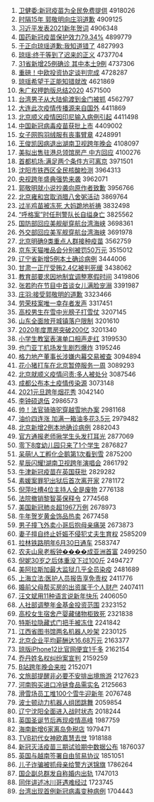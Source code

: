 1. [卫健委:新冠疫苗为全民免费提供](http://www.baidu.com/baidu?cl=3&tn=SE_baiduhomet8_jmjb7mjw&rsv_dl=fyb_top&fr=top1000&wd=%CE%C0%BD%A1%CE%AF%3A%D0%C2%B9%DA%D2%DF%C3%E7%CE%AA%C8%AB%C3%F1%C3%E2%B7%D1%CC%E1%B9%A9) 4918026
1. [时隔15年 郭敬明向庄羽道歉](http://www.baidu.com/baidu?cl=3&tn=SE_baiduhomet8_jmjb7mjw&rsv_dl=fyb_top&fr=top1000&wd=%CA%B1%B8%F415%C4%EA%20%B9%F9%BE%B4%C3%F7%CF%F2%D7%AF%D3%F0%B5%C0%C7%B8) 4909125
1. [习近平发表2021新年贺词](http://www.baidu.com/baidu?cl=3&tn=SE_baiduhomet8_jmjb7mjw&rsv_dl=fyb_top&fr=top1000&wd=%CF%B0%BD%FC%C6%BD%B7%A2%B1%ED2021%D0%C2%C4%EA%BA%D8%B4%CA) 4906348
1. [国药新冠疫苗保护效力79.34%](http://www.baidu.com/baidu?cl=3&tn=SE_baiduhomet8_jmjb7mjw&rsv_dl=fyb_top&fr=top1000&wd=%B9%FA%D2%A9%D0%C2%B9%DA%D2%DF%C3%E7%B1%A3%BB%A4%D0%A7%C1%A679.34%25) 4899779
1. [于正向琼瑶道歉:我知道错了](http://www.baidu.com/baidu?cl=3&tn=SE_baiduhomet8_jmjb7mjw&rsv_dl=fyb_top&fr=top1000&wd=%D3%DA%D5%FD%CF%F2%C7%ED%D1%FE%B5%C0%C7%B8%3A%CE%D2%D6%AA%B5%C0%B4%ED%C1%CB) 4827993
1. [琼瑶:终于等到了迟来的正义](http://www.baidu.com/baidu?cl=3&tn=SE_baiduhomet8_jmjb7mjw&rsv_dl=fyb_top&fr=top1000&wd=%C7%ED%D1%FE%3A%D6%D5%D3%DA%B5%C8%B5%BD%C1%CB%B3%D9%C0%B4%B5%C4%D5%FD%D2%E5) 4737704
1. [31省新增25例确诊 其中本土9例](http://www.baidu.com/baidu?cl=3&tn=SE_baiduhomet8_jmjb7mjw&rsv_dl=fyb_top&fr=top1000&wd=31%CA%A1%D0%C2%D4%F625%C0%FD%C8%B7%D5%EF%20%C6%E4%D6%D0%B1%BE%CD%C19%C0%FD) 4737306
1. [重磅！中欧投资协定谈判完成](http://www.baidu.com/baidu?cl=3&tn=SE_baiduhomet8_jmjb7mjw&rsv_dl=fyb_top&fr=top1000&wd=%D6%D8%B0%F5%A3%A1%D6%D0%C5%B7%CD%B6%D7%CA%D0%AD%B6%A8%CC%B8%C5%D0%CD%EA%B3%C9) 4728287
1. [琼瑶希望于正能知错就改](http://www.baidu.com/baidu?cl=3&tn=SE_baiduhomet8_jmjb7mjw&rsv_dl=fyb_top&fr=top1000&wd=%C7%ED%D1%FE%CF%A3%CD%FB%D3%DA%D5%FD%C4%DC%D6%AA%B4%ED%BE%CD%B8%C4) 4621869
1. [朱广权押韵版总结2020](http://www.baidu.com/baidu?cl=3&tn=SE_baiduhomet8_jmjb7mjw&rsv_dl=fyb_top&fr=top1000&wd=%D6%EC%B9%E3%C8%A8%D1%BA%D4%CF%B0%E6%D7%DC%BD%E12020) 4571500
1. [台湾男子从大陆偷渡到金门被抓](http://www.baidu.com/baidu?cl=3&tn=SE_baiduhomet8_jmjb7mjw&rsv_dl=fyb_top&fr=top1000&wd=%CC%A8%CD%E5%C4%D0%D7%D3%B4%D3%B4%F3%C2%BD%CD%B5%B6%C9%B5%BD%BD%F0%C3%C5%B1%BB%D7%A5) 4562797
1. [大连此次疫情传播源来自国外](http://www.baidu.com/baidu?cl=3&tn=SE_baiduhomet8_jmjb7mjw&rsv_dl=fyb_top&fr=top1000&wd=%B4%F3%C1%AC%B4%CB%B4%CE%D2%DF%C7%E9%B4%AB%B2%A5%D4%B4%C0%B4%D7%D4%B9%FA%CD%E2) 4411869
1. [北京顺义疫情因印尼输入病例引起](http://www.baidu.com/baidu?cl=3&tn=SE_baiduhomet8_jmjb7mjw&rsv_dl=fyb_top&fr=top1000&wd=%B1%B1%BE%A9%CB%B3%D2%E5%D2%DF%C7%E9%D2%F2%D3%A1%C4%E1%CA%E4%C8%EB%B2%A1%C0%FD%D2%FD%C6%F0) 4411498
1. [中国新冠病毒疫苗获批上市](http://www.baidu.com/baidu?cl=3&tn=SE_baiduhomet8_jmjb7mjw&rsv_dl=fyb_top&fr=top1000&wd=%D6%D0%B9%FA%D0%C2%B9%DA%B2%A1%B6%BE%D2%DF%C3%E7%BB%F1%C5%FA%C9%CF%CA%D0) 4409002
1. [女子网购羽绒服有丧事臂章](http://www.baidu.com/baidu?cl=3&tn=SE_baiduhomet8_jmjb7mjw&rsv_dl=fyb_top&fr=top1000&wd=%C5%AE%D7%D3%CD%F8%B9%BA%D3%F0%C8%DE%B7%FE%D3%D0%C9%A5%CA%C2%B1%DB%D5%C2) 4248991
1. [王俊凯因病退出湖南卫视跨年晚会](http://www.baidu.com/baidu?cl=3&tn=SE_baiduhomet8_jmjb7mjw&rsv_dl=fyb_top&fr=top1000&wd=%CD%F5%BF%A1%BF%AD%D2%F2%B2%A1%CD%CB%B3%F6%BA%FE%C4%CF%CE%C0%CA%D3%BF%E7%C4%EA%CD%ED%BB%E1) 4108097
1. [美拟出售驻港总领馆房产 中方回应](http://www.baidu.com/baidu?cl=3&tn=SE_baiduhomet8_jmjb7mjw&rsv_dl=fyb_top&fr=top1000&wd=%C3%C0%C4%E2%B3%F6%CA%DB%D7%A4%B8%DB%D7%DC%C1%EC%B9%DD%B7%BF%B2%FA%20%D6%D0%B7%BD%BB%D8%D3%A6) 4100276
1. [首都机场:满足两个条件方可离京](http://www.baidu.com/baidu?cl=3&tn=SE_baiduhomet8_jmjb7mjw&rsv_dl=fyb_top&fr=top1000&wd=%CA%D7%B6%BC%BB%FA%B3%A1%3A%C2%FA%D7%E3%C1%BD%B8%F6%CC%F5%BC%FE%B7%BD%BF%C9%C0%EB%BE%A9) 3971501
1. [沈阳市铁西区全民核酸检测](http://www.baidu.com/baidu?cl=3&tn=SE_baiduhomet8_jmjb7mjw&rsv_dl=fyb_top&fr=top1000&wd=%C9%F2%D1%F4%CA%D0%CC%FA%CE%F7%C7%F8%C8%AB%C3%F1%BA%CB%CB%E1%BC%EC%B2%E2) 3964313
1. [央视跨年盛典强势来袭](http://www.baidu.com/baidu?cl=3&tn=SE_baiduhomet8_jmjb7mjw&rsv_dl=fyb_top&fr=top1000&wd=%D1%EB%CA%D3%BF%E7%C4%EA%CA%A2%B5%E4%C7%BF%CA%C6%C0%B4%CF%AE) 3962071
1. [郭敬明就小说抄袭向原作者致歉](http://www.baidu.com/baidu?cl=3&tn=SE_baiduhomet8_jmjb7mjw&rsv_dl=fyb_top&fr=top1000&wd=%B9%F9%BE%B4%C3%F7%BE%CD%D0%A1%CB%B5%B3%AD%CF%AE%CF%F2%D4%AD%D7%F7%D5%DF%D6%C2%C7%B8) 3956766
1. [北京雍和宫取消腊八舍粥活动](http://www.baidu.com/baidu?cl=3&tn=SE_baiduhomet8_jmjb7mjw&rsv_dl=fyb_top&fr=top1000&wd=%B1%B1%BE%A9%D3%BA%BA%CD%B9%AC%C8%A1%CF%FB%C0%B0%B0%CB%C9%E1%D6%E0%BB%EE%B6%AF) 3869764
1. [过半鸡苗被冻死 大妈跪地祈祷](http://www.baidu.com/baidu?cl=3&tn=SE_baiduhomet8_jmjb7mjw&rsv_dl=fyb_top&fr=top1000&wd=%B9%FD%B0%EB%BC%A6%C3%E7%B1%BB%B6%B3%CB%C0%20%B4%F3%C2%E8%B9%F2%B5%D8%C6%ED%B5%BB) 3832498
1. [“呼格案”时任刑警队长自缢身亡](http://www.baidu.com/baidu?cl=3&tn=SE_baiduhomet8_jmjb7mjw&rsv_dl=fyb_top&fr=top1000&wd=%A1%B0%BA%F4%B8%F1%B0%B8%A1%B1%CA%B1%C8%CE%D0%CC%BE%AF%B6%D3%B3%A4%D7%D4%E7%CB%C9%ED%CD%F6) 3825562
1. [国防部回应美舰艇穿航台湾海峡](http://www.baidu.com/baidu?cl=3&tn=SE_baiduhomet8_jmjb7mjw&rsv_dl=fyb_top&fr=top1000&wd=%B9%FA%B7%C0%B2%BF%BB%D8%D3%A6%C3%C0%BD%A2%CD%A7%B4%A9%BA%BD%CC%A8%CD%E5%BA%A3%CF%BF) 3698361
1. [外交部回应美军舰穿航台湾海峡](http://www.baidu.com/baidu?cl=3&tn=SE_baiduhomet8_jmjb7mjw&rsv_dl=fyb_top&fr=top1000&wd=%CD%E2%BD%BB%B2%BF%BB%D8%D3%A6%C3%C0%BE%FC%BD%A2%B4%A9%BA%BD%CC%A8%CD%E5%BA%A3%CF%BF) 3691978
1. [北京明确9类重点人群接种疫苗](http://www.baidu.com/baidu?cl=3&tn=SE_baiduhomet8_jmjb7mjw&rsv_dl=fyb_top&fr=top1000&wd=%B1%B1%BE%A9%C3%F7%C8%B79%C0%E0%D6%D8%B5%E3%C8%CB%C8%BA%BD%D3%D6%D6%D2%DF%C3%E7) 3562759
1. [京东天猫唯品会分别被罚50万元](http://www.baidu.com/baidu?cl=3&tn=SE_baiduhomet8_jmjb7mjw&rsv_dl=fyb_top&fr=top1000&wd=%BE%A9%B6%AB%CC%EC%C3%A8%CE%A8%C6%B7%BB%E1%B7%D6%B1%F0%B1%BB%B7%A350%CD%F2%D4%AA) 3515012
1. [辽宁省新增5例本土确诊病例](http://www.baidu.com/baidu?cl=3&tn=SE_baiduhomet8_jmjb7mjw&rsv_dl=fyb_top&fr=top1000&wd=%C1%C9%C4%FE%CA%A1%D0%C2%D4%F65%C0%FD%B1%BE%CD%C1%C8%B7%D5%EF%B2%A1%C0%FD) 3444006
1. [甘肃一正厅受贿2.4亿被判死缓](http://www.baidu.com/baidu?cl=3&tn=SE_baiduhomet8_jmjb7mjw&rsv_dl=fyb_top&fr=top1000&wd=%B8%CA%CB%E0%D2%BB%D5%FD%CC%FC%CA%DC%BB%DF2.4%D2%DA%B1%BB%C5%D0%CB%C0%BB%BA) 3438062
1. [教育部要求因地制宜调整寒假时间](http://www.baidu.com/baidu?cl=3&tn=SE_baiduhomet8_jmjb7mjw&rsv_dl=fyb_top&fr=top1000&wd=%BD%CC%D3%FD%B2%BF%D2%AA%C7%F3%D2%F2%B5%D8%D6%C6%D2%CB%B5%F7%D5%FB%BA%AE%BC%D9%CA%B1%BC%E4) 3419806
1. [张若昀在节目中首谈女儿满脸宠溺](http://www.baidu.com/baidu?cl=3&tn=SE_baiduhomet8_jmjb7mjw&rsv_dl=fyb_top&fr=top1000&wd=%D5%C5%C8%F4%EA%C0%D4%DA%BD%DA%C4%BF%D6%D0%CA%D7%CC%B8%C5%AE%B6%F9%C2%FA%C1%B3%B3%E8%C4%E7) 3391987
1. [庄羽:接受郭敬明的道歉](http://www.baidu.com/baidu?cl=3&tn=SE_baiduhomet8_jmjb7mjw&rsv_dl=fyb_top&fr=top1000&wd=%D7%AF%D3%F0%3A%BD%D3%CA%DC%B9%F9%BE%B4%C3%F7%B5%C4%B5%C0%C7%B8) 3323466
1. [劳荣枝案唯一幸存者发声](http://www.baidu.com/baidu?cl=3&tn=SE_baiduhomet8_jmjb7mjw&rsv_dl=fyb_top&fr=top1000&wd=%C0%CD%C8%D9%D6%A6%B0%B8%CE%A8%D2%BB%D0%D2%B4%E6%D5%DF%B7%A2%C9%F9) 3317451
1. [高校男生在雪中光膀子打雪仗](http://www.baidu.com/baidu?cl=3&tn=SE_baiduhomet8_jmjb7mjw&rsv_dl=fyb_top&fr=top1000&wd=%B8%DF%D0%A3%C4%D0%C9%FA%D4%DA%D1%A9%D6%D0%B9%E2%B0%F2%D7%D3%B4%F2%D1%A9%D5%CC) 3207145
1. [山东全面放开城镇落户限制](http://www.baidu.com/baidu?cl=3&tn=SE_baiduhomet8_jmjb7mjw&rsv_dl=fyb_top&fr=top1000&wd=%C9%BD%B6%AB%C8%AB%C3%E6%B7%C5%BF%AA%B3%C7%D5%F2%C2%E4%BB%A7%CF%DE%D6%C6) 3201610
1. [2020年度票房突破200亿](http://www.baidu.com/baidu?cl=3&tn=SE_baiduhomet8_jmjb7mjw&rsv_dl=fyb_top&fr=top1000&wd=2020%C4%EA%B6%C8%C6%B1%B7%BF%CD%BB%C6%C6200%D2%DA) 3201340
1. [小学生教室表演单口相声走红](http://www.baidu.com/baidu?cl=3&tn=SE_baiduhomet8_jmjb7mjw&rsv_dl=fyb_top&fr=top1000&wd=%D0%A1%D1%A7%C9%FA%BD%CC%CA%D2%B1%ED%D1%DD%B5%A5%BF%DA%CF%E0%C9%F9%D7%DF%BA%EC) 3199530
1. [也门亚丁机场发生剧烈爆炸](http://www.baidu.com/baidu?cl=3&tn=SE_baiduhomet8_jmjb7mjw&rsv_dl=fyb_top&fr=top1000&wd=%D2%B2%C3%C5%D1%C7%B6%A1%BB%FA%B3%A1%B7%A2%C9%FA%BE%E7%C1%D2%B1%AC%D5%A8) 3195246
1. [格力地产董事长涉嫌内幕交易被查](http://www.baidu.com/baidu?cl=3&tn=SE_baiduhomet8_jmjb7mjw&rsv_dl=fyb_top&fr=top1000&wd=%B8%F1%C1%A6%B5%D8%B2%FA%B6%AD%CA%C2%B3%A4%C9%E6%CF%D3%C4%DA%C4%BB%BD%BB%D2%D7%B1%BB%B2%E9) 3094894
1. [花小猪打车在北京暂停服务一周](http://www.baidu.com/baidu?cl=3&tn=SE_baiduhomet8_jmjb7mjw&rsv_dl=fyb_top&fr=top1000&wd=%BB%A8%D0%A1%D6%ED%B4%F2%B3%B5%D4%DA%B1%B1%BE%A9%D4%DD%CD%A3%B7%FE%CE%F1%D2%BB%D6%DC) 3089293
1. [北京就顺义疫情问责:多人被处分](http://www.baidu.com/baidu?cl=3&tn=SE_baiduhomet8_jmjb7mjw&rsv_dl=fyb_top&fr=top1000&wd=%B1%B1%BE%A9%BE%CD%CB%B3%D2%E5%D2%DF%C7%E9%CE%CA%D4%F0%3A%B6%E0%C8%CB%B1%BB%B4%A6%B7%D6) 3087546
1. [成都公布本土疫情传染源](http://www.baidu.com/baidu?cl=3&tn=SE_baiduhomet8_jmjb7mjw&rsv_dl=fyb_top&fr=top1000&wd=%B3%C9%B6%BC%B9%AB%B2%BC%B1%BE%CD%C1%D2%DF%C7%E9%B4%AB%C8%BE%D4%B4) 3073148
1. [2021元旦跨年烟花秀](http://www.baidu.com/baidu?cl=3&tn=SE_baiduhomet8_jmjb7mjw&rsv_dl=fyb_top&fr=top1000&wd=2021%D4%AA%B5%A9%BF%E7%C4%EA%D1%CC%BB%A8%D0%E3) 3042140
1. [李钟硕退伍](http://www.baidu.com/baidu?cl=3&tn=SE_baiduhomet8_jmjb7mjw&rsv_dl=fyb_top&fr=top1000&wd=%C0%EE%D6%D3%CB%B6%CD%CB%CE%E9) 2986573
1. [帅！法官骑骆驼穿越雪地办案](http://www.baidu.com/baidu?cl=3&tn=SE_baiduhomet8_jmjb7mjw&rsv_dl=fyb_top&fr=top1000&wd=%CB%A7%A3%A1%B7%A8%B9%D9%C6%EF%C2%E6%CD%D5%B4%A9%D4%BD%D1%A9%B5%D8%B0%EC%B0%B8) 2981168
1. [油价四连涨 加满一箱油多花3.5元](http://www.baidu.com/baidu?cl=3&tn=SE_baiduhomet8_jmjb7mjw&rsv_dl=fyb_top&fr=top1000&wd=%D3%CD%BC%DB%CB%C4%C1%AC%D5%C7%20%BC%D3%C2%FA%D2%BB%CF%E4%D3%CD%B6%E0%BB%A83.5%D4%AA) 2979482
1. [北京新增2例本地确诊病例](http://www.baidu.com/baidu?cl=3&tn=SE_baiduhomet8_jmjb7mjw&rsv_dl=fyb_top&fr=top1000&wd=%B1%B1%BE%A9%D0%C2%D4%F62%C0%FD%B1%BE%B5%D8%C8%B7%D5%EF%B2%A1%C0%FD) 2882043
1. [官方通报老师揪学生头发打耳光](http://www.baidu.com/baidu?cl=3&tn=SE_baiduhomet8_jmjb7mjw&rsv_dl=fyb_top&fr=top1000&wd=%B9%D9%B7%BD%CD%A8%B1%A8%C0%CF%CA%A6%BE%BE%D1%A7%C9%FA%CD%B7%B7%A2%B4%F2%B6%FA%B9%E2) 2877069
1. [零下8度幼儿园只来了1个学生](http://www.baidu.com/baidu?cl=3&tn=SE_baiduhomet8_jmjb7mjw&rsv_dl=fyb_top&fr=top1000&wd=%C1%E3%CF%C28%B6%C8%D3%D7%B6%F9%D4%B0%D6%BB%C0%B4%C1%CB1%B8%F6%D1%A7%C9%FA) 2876827
1. [呆萌!人工孵化企鹅第1次看到雪](http://www.baidu.com/baidu?cl=3&tn=SE_baiduhomet8_jmjb7mjw&rsv_dl=fyb_top&fr=top1000&wd=%B4%F4%C3%C8%21%C8%CB%B9%A4%B7%F5%BB%AF%C6%F3%B6%EC%B5%DA1%B4%CE%BF%B4%B5%BD%D1%A9) 2875200
1. [星辰闪耀!湖南卫视跨年演唱会](http://www.baidu.com/baidu?cl=3&tn=SE_baiduhomet8_jmjb7mjw&rsv_dl=fyb_top&fr=top1000&wd=%D0%C7%B3%BD%C9%C1%D2%AB%21%BA%FE%C4%CF%CE%C0%CA%D3%BF%E7%C4%EA%D1%DD%B3%AA%BB%E1) 2861792
1. [牛津新冠疫苗在英国获批](http://www.baidu.com/baidu?cl=3&tn=SE_baiduhomet8_jmjb7mjw&rsv_dl=fyb_top&fr=top1000&wd=%C5%A3%BD%F2%D0%C2%B9%DA%D2%DF%C3%E7%D4%DA%D3%A2%B9%FA%BB%F1%C5%FA) 2829282
1. [素媛案罪犯出狱后首次离开家](http://www.baidu.com/baidu?cl=3&tn=SE_baiduhomet8_jmjb7mjw&rsv_dl=fyb_top&fr=top1000&wd=%CB%D8%E6%C2%B0%B8%D7%EF%B7%B8%B3%F6%D3%FC%BA%F3%CA%D7%B4%CE%C0%EB%BF%AA%BC%D2) 2781172
1. [倪萍吐槽4位主持人全是废物](http://www.baidu.com/baidu?cl=3&tn=SE_baiduhomet8_jmjb7mjw&rsv_dl=fyb_top&fr=top1000&wd=%C4%DF%C6%BC%CD%C2%B2%DB4%CE%BB%D6%F7%B3%D6%C8%CB%C8%AB%CA%C7%B7%CF%CE%EF) 2776138
1. [法院撤销黎智英保释令](http://www.baidu.com/baidu?cl=3&tn=SE_baiduhomet8_jmjb7mjw&rsv_dl=fyb_top&fr=top1000&wd=%B7%A8%D4%BA%B3%B7%CF%FA%C0%E8%D6%C7%D3%A2%B1%A3%CA%CD%C1%EE) 2774568
1. [美国新冠肺炎超1967万例](http://www.baidu.com/baidu?cl=3&tn=SE_baiduhomet8_jmjb7mjw&rsv_dl=fyb_top&fr=top1000&wd=%C3%C0%B9%FA%D0%C2%B9%DA%B7%CE%D1%D7%B3%AC1967%CD%F2%C0%FD) 2678973
1. [牛年贺岁黄金饰品热卖](http://www.baidu.com/baidu?cl=3&tn=SE_baiduhomet8_jmjb7mjw&rsv_dl=fyb_top&fr=top1000&wd=%C5%A3%C4%EA%BA%D8%CB%EA%BB%C6%BD%F0%CA%CE%C6%B7%C8%C8%C2%F4) 2677458
1. [男子撞飞外卖小哥后抱母亲痛哭](http://www.baidu.com/baidu?cl=3&tn=SE_baiduhomet8_jmjb7mjw&rsv_dl=fyb_top&fr=top1000&wd=%C4%D0%D7%D3%D7%B2%B7%C9%CD%E2%C2%F4%D0%A1%B8%E7%BA%F3%B1%A7%C4%B8%C7%D7%CD%B4%BF%DE) 2673873
1. [妻子擅自终止妊娠不侵犯丈夫生育权](http://www.baidu.com/baidu?cl=3&tn=SE_baiduhomet8_jmjb7mjw&rsv_dl=fyb_top&fr=top1000&wd=%C6%DE%D7%D3%C9%C3%D7%D4%D6%D5%D6%B9%C8%D1%C9%EF%B2%BB%C7%D6%B7%B8%D5%C9%B7%F2%C9%FA%D3%FD%C8%A8) 2585209
1. [拉林铁路明年6月30日通车](http://www.baidu.com/baidu?cl=3&tn=SE_baiduhomet8_jmjb7mjw&rsv_dl=fyb_top&fr=top1000&wd=%C0%AD%C1%D6%CC%FA%C2%B7%C3%F7%C4%EA6%D4%C230%C8%D5%CD%A8%B3%B5) 2583747
1. [农夫山泉老板钟����成亚洲首富](http://www.baidu.com/baidu?cl=3&tn=SE_baiduhomet8_jmjb7mjw&rsv_dl=fyb_top&fr=top1000&wd=%C5%A9%B7%F2%C9%BD%C8%AA%C0%CF%B0%E5%D6%D3%B1%98%B1%98%B3%C9%D1%C7%D6%DE%CA%D7%B8%BB) 2499250
1. [倪妮30岁之后体重没下过100斤](http://www.baidu.com/baidu?cl=3&tn=SE_baiduhomet8_jmjb7mjw&rsv_dl=fyb_top&fr=top1000&wd=%C4%DF%C4%DD30%CB%EA%D6%AE%BA%F3%CC%E5%D6%D8%C3%BB%CF%C2%B9%FD100%BD%EF) 2494727
1. [美阿拉斯加最大监狱几乎全员染疫](http://www.baidu.com/baidu?cl=3&tn=SE_baiduhomet8_jmjb7mjw&rsv_dl=fyb_top&fr=top1000&wd=%C3%C0%B0%A2%C0%AD%CB%B9%BC%D3%D7%EE%B4%F3%BC%E0%D3%FC%BC%B8%BA%F5%C8%AB%D4%B1%C8%BE%D2%DF) 2481689
1. [上海立法:医护人员报告享免责权](http://www.baidu.com/baidu?cl=3&tn=SE_baiduhomet8_jmjb7mjw&rsv_dl=fyb_top&fr=top1000&wd=%C9%CF%BA%A3%C1%A2%B7%A8%3A%D2%BD%BB%A4%C8%CB%D4%B1%B1%A8%B8%E6%CF%ED%C3%E2%D4%F0%C8%A8) 2411776
1. [婚前父母帮买房的出资属于个人财产](http://www.baidu.com/baidu?cl=3&tn=SE_baiduhomet8_jmjb7mjw&rsv_dl=fyb_top&fr=top1000&wd=%BB%E9%C7%B0%B8%B8%C4%B8%B0%EF%C2%F2%B7%BF%B5%C4%B3%F6%D7%CA%CA%F4%D3%DA%B8%F6%C8%CB%B2%C6%B2%FA) 2407411
1. [汪文斌用11种语言说新年快乐](http://www.baidu.com/baidu?cl=3&tn=SE_baiduhomet8_jmjb7mjw&rsv_dl=fyb_top&fr=top1000&wd=%CD%F4%CE%C4%B1%F3%D3%C311%D6%D6%D3%EF%D1%D4%CB%B5%D0%C2%C4%EA%BF%EC%C0%D6) 2406050
1. [人社部调整年金基金投资范围](http://www.baidu.com/baidu?cl=3&tn=SE_baiduhomet8_jmjb7mjw&rsv_dl=fyb_top&fr=top1000&wd=%C8%CB%C9%E7%B2%BF%B5%F7%D5%FB%C4%EA%BD%F0%BB%F9%BD%F0%CD%B6%D7%CA%B7%B6%CE%A7) 2323152
1. [高校女生宿舍产婴藏储物柜致死](http://www.baidu.com/baidu?cl=3&tn=SE_baiduhomet8_jmjb7mjw&rsv_dl=fyb_top&fr=top1000&wd=%B8%DF%D0%A3%C5%AE%C9%FA%CB%DE%C9%E1%B2%FA%D3%A4%B2%D8%B4%A2%CE%EF%B9%F1%D6%C2%CB%C0) 2321838
1. [特斯拉隐藏式门把手被冻住](http://www.baidu.com/baidu?cl=3&tn=SE_baiduhomet8_jmjb7mjw&rsv_dl=fyb_top&fr=top1000&wd=%CC%D8%CB%B9%C0%AD%D2%FE%B2%D8%CA%BD%C3%C5%B0%D1%CA%D6%B1%BB%B6%B3%D7%A1) 2241842
1. [江西省图书馆两名机器人吵架](http://www.baidu.com/baidu?cl=3&tn=SE_baiduhomet8_jmjb7mjw&rsv_dl=fyb_top&fr=top1000&wd=%BD%AD%CE%F7%CA%A1%CD%BC%CA%E9%B9%DD%C1%BD%C3%FB%BB%FA%C6%F7%C8%CB%B3%B3%BC%DC) 2230125
1. [北京企业平均薪酬达16.68万元](http://www.baidu.com/baidu?cl=3&tn=SE_baiduhomet8_jmjb7mjw&rsv_dl=fyb_top&fr=top1000&wd=%B1%B1%BE%A9%C6%F3%D2%B5%C6%BD%BE%F9%D0%BD%B3%EA%B4%EF16.68%CD%F2%D4%AA) 2163377
1. [琼版iPhone12比官网便宜1千多](http://www.baidu.com/baidu?cl=3&tn=SE_baiduhomet8_jmjb7mjw&rsv_dl=fyb_top&fr=top1000&wd=%C7%ED%B0%E6iPhone12%B1%C8%B9%D9%CD%F8%B1%E3%D2%CB1%C7%A7%B6%E0) 2162154
1. [乔丹姓名权纠纷案宣判](http://www.baidu.com/baidu?cl=3&tn=SE_baiduhomet8_jmjb7mjw&rsv_dl=fyb_top&fr=top1000&wd=%C7%C7%B5%A4%D0%D5%C3%FB%C8%A8%BE%C0%B7%D7%B0%B8%D0%FB%C5%D0) 2159259
1. [B站跨年晚会来啦](http://www.baidu.com/baidu?cl=3&tn=SE_baiduhomet8_jmjb7mjw&rsv_dl=fyb_top&fr=top1000&wd=B%D5%BE%BF%E7%C4%EA%CD%ED%BB%E1%C0%B4%C0%B2) 2152071
1. [文旅部提醒非必要不安排出境旅游](http://www.baidu.com/baidu?cl=3&tn=SE_baiduhomet8_jmjb7mjw&rsv_dl=fyb_top&fr=top1000&wd=%CE%C4%C2%C3%B2%BF%CC%E1%D0%D1%B7%C7%B1%D8%D2%AA%B2%BB%B0%B2%C5%C5%B3%F6%BE%B3%C2%C3%D3%CE) 2127623
1. [河南购买进口冷链食品需实名](http://www.baidu.com/baidu?cl=3&tn=SE_baiduhomet8_jmjb7mjw&rsv_dl=fyb_top&fr=top1000&wd=%BA%D3%C4%CF%B9%BA%C2%F2%BD%F8%BF%DA%C0%E4%C1%B4%CA%B3%C6%B7%D0%E8%CA%B5%C3%FB) 2125663
1. [滑雪场员工堆100个雪牛迎新年](http://www.baidu.com/baidu?cl=3&tn=SE_baiduhomet8_jmjb7mjw&rsv_dl=fyb_top&fr=top1000&wd=%BB%AC%D1%A9%B3%A1%D4%B1%B9%A4%B6%D1100%B8%F6%D1%A9%C5%A3%D3%AD%D0%C2%C4%EA) 2076748
1. [波士顿动力机器人组团跳舞](http://www.baidu.com/baidu?cl=3&tn=SE_baiduhomet8_jmjb7mjw&rsv_dl=fyb_top&fr=top1000&wd=%B2%A8%CA%BF%B6%D9%B6%AF%C1%A6%BB%FA%C6%F7%C8%CB%D7%E9%CD%C5%CC%F8%CE%E8) 2059854
1. [辽宁沈阳全面进入战时状态](http://www.baidu.com/baidu?cl=3&tn=SE_baiduhomet8_jmjb7mjw&rsv_dl=fyb_top&fr=top1000&wd=%C1%C9%C4%FE%C9%F2%D1%F4%C8%AB%C3%E6%BD%F8%C8%EB%D5%BD%CA%B1%D7%B4%CC%AC) 2018244
1. [英国圣诞节后再现疫情高峰](http://www.baidu.com/baidu?cl=3&tn=SE_baiduhomet8_jmjb7mjw&rsv_dl=fyb_top&fr=top1000&wd=%D3%A2%B9%FA%CA%A5%B5%AE%BD%DA%BA%F3%D4%D9%CF%D6%D2%DF%C7%E9%B8%DF%B7%E5) 1987759
1. [海南新增6家离岛免税店](http://www.baidu.com/baidu?cl=3&tn=SE_baiduhomet8_jmjb7mjw&rsv_dl=fyb_top&fr=top1000&wd=%BA%A3%C4%CF%D0%C2%D4%F66%BC%D2%C0%EB%B5%BA%C3%E2%CB%B0%B5%EA) 1979471
1. [TVB初代女神欧嘉慧去世](http://www.baidu.com/baidu?cl=3&tn=SE_baiduhomet8_jmjb7mjw&rsv_dl=fyb_top&fr=top1000&wd=TVB%B3%F5%B4%FA%C5%AE%C9%F1%C5%B7%BC%CE%BB%DB%C8%A5%CA%C0) 1918188
1. [新冠灭活疫苗三期试验期中数据公布](http://www.baidu.com/baidu?cl=3&tn=SE_baiduhomet8_jmjb7mjw&rsv_dl=fyb_top&fr=top1000&wd=%D0%C2%B9%DA%C3%F0%BB%EE%D2%DF%C3%E7%C8%FD%C6%DA%CA%D4%D1%E9%C6%DA%D6%D0%CA%FD%BE%DD%B9%AB%B2%BC) 1876037
1. [英国与越南签署自由贸易协议](http://www.baidu.com/baidu?cl=3&tn=SE_baiduhomet8_jmjb7mjw&rsv_dl=fyb_top&fr=top1000&wd=%D3%A2%B9%FA%D3%EB%D4%BD%C4%CF%C7%A9%CA%F0%D7%D4%D3%C9%C3%B3%D2%D7%D0%AD%D2%E9) 1851051
1. [儿子诈骗被抓母亲给警方送锦旗](http://www.baidu.com/baidu?cl=3&tn=SE_baiduhomet8_jmjb7mjw&rsv_dl=fyb_top&fr=top1000&wd=%B6%F9%D7%D3%D5%A9%C6%AD%B1%BB%D7%A5%C4%B8%C7%D7%B8%F8%BE%AF%B7%BD%CB%CD%BD%F5%C6%EC) 1786264
1. [国企副总群发自称婚内出轨](http://www.baidu.com/baidu?cl=3&tn=SE_baiduhomet8_jmjb7mjw&rsv_dl=fyb_top&fr=top1000&wd=%B9%FA%C6%F3%B8%B1%D7%DC%C8%BA%B7%A2%D7%D4%B3%C6%BB%E9%C4%DA%B3%F6%B9%EC) 1747013
1. [同伴讲述冰川哥遇难经过](http://www.baidu.com/baidu?cl=3&tn=SE_baiduhomet8_jmjb7mjw&rsv_dl=fyb_top&fr=top1000&wd=%CD%AC%B0%E9%BD%B2%CA%F6%B1%F9%B4%A8%B8%E7%D3%F6%C4%D1%BE%AD%B9%FD) 1723745
1. [台湾出现首例新冠病毒变种病例](http://www.baidu.com/baidu?cl=3&tn=SE_baiduhomet8_jmjb7mjw&rsv_dl=fyb_top&fr=top1000&wd=%CC%A8%CD%E5%B3%F6%CF%D6%CA%D7%C0%FD%D0%C2%B9%DA%B2%A1%B6%BE%B1%E4%D6%D6%B2%A1%C0%FD) 1704443
